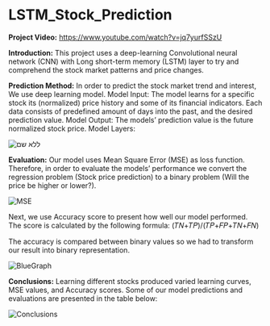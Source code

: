 # LSTM_Stock_Prediction

**Project Video:**
https://www.youtube.com/watch?v=jq7yurfSSzU

**Introduction:**
This project uses a deep-learning Convolutional neural network (CNN) with Long short-term memory (LSTM) layer to try and comprehend the stock market patterns and price changes.

**Prediction Method:**
In order to predict the stock market trend and interest, We use deep learning model.
Model Input: 
The model learns for a specific stock its (normalized) price history and some of its financial indicators. Each data consists of predefined amount of days into the past, and the desired prediction value. 
Model Output: 
The models’ prediction value is the future normalized stock price.
Model Layers:

![ללא שם](https://user-images.githubusercontent.com/7150655/122878541-8bb20700-d340-11eb-8047-df9965d9b44a.png)


**Evaluation:**
Our model uses Mean Square Error (MSE) as loss function. Therefore, in order to evaluate the models’ performance we convert the regression problem (Stock price prediction) to a binary problem (Will the price be higher or lower?).

![MSE](https://user-images.githubusercontent.com/7150655/122878281-41308a80-d340-11eb-8e0a-597eb77dfcfc.JPG)

Next, we use Accuracy score to present how well our model performed. The score is calculated by the following formula:
(𝑇𝑁+𝑇𝑃)/(𝑇𝑃+𝐹𝑃+𝑇𝑁+𝐹𝑁)

The accuracy is compared between binary values so we had to transform our result into binary representation.

![BlueGraph](https://user-images.githubusercontent.com/7150655/122878361-59080e80-d340-11eb-967b-03290652d43e.JPG)

**Conclusions:**
Learning different stocks produced varied learning curves, MSE values, and Accuracy scores.
Some of our model predictions and evaluations are presented in the table below:

![Conclusions](https://user-images.githubusercontent.com/7150655/122878392-62917680-d340-11eb-9333-091f1fcc65ca.JPG)
